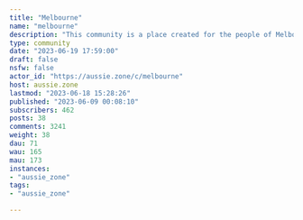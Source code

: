 ```yaml
---
title: "Melbourne" 
name: "melbourne"
description: "This community is a place created for the people of Melbourne and Victoria. We are a positive, welcoming and inclusive community. We might not agree about everything, but we always strive to stay civil and respectful.The focus of our discussions is based around things that effect Victoria, but we are also free to discuss our local perspective on wider issues. Or head to the regular Daily Random Discussion thread to talk about anything. Full Community Guidelines: https://aussie.zone/post/60144 "
type: community
date: "2023-06-19 17:59:00"
draft: false
nsfw: false
actor_id: "https://aussie.zone/c/melbourne"
host: aussie.zone
lastmod: "2023-06-18 15:28:26"
published: "2023-06-09 00:08:10"
subscribers: 462
posts: 38
comments: 3241
weight: 38
dau: 71
wau: 165
mau: 173
instances:
- "aussie_zone"
tags: 
- "aussie_zone"

---
```

